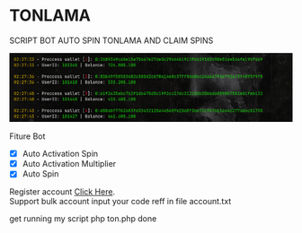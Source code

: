 # TONLAMA
SCRIPT BOT AUTO SPIN TONLAMA AND CLAIM SPINS
<center><img src="ton.png" alt="tools"></center>

Fiture Bot
- [x] Auto Activation Spin
- [x] Auto Activation Multiplier
- [x] Auto Spin

Register account [Click Here](https://tonlama.com?ref=0:a19337b4e7f02f851df1a8215ba2ac6c683ee754f5e0e714a9c6aeb6357c7787).<br>
Support bulk account
input your code reff in file account.txt

get running my script
php ton.php
done


